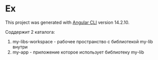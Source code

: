 # Ex

This project was generated with [Angular CLI](https://github.com/angular/angular-cli) version 14.2.10.

Соддержит 2 каталога:

1. my-libs-workspace - рабочее пространство с библиотекой my-lib внутри
2. my-app - приложение которое использует библиотеку my-lib
